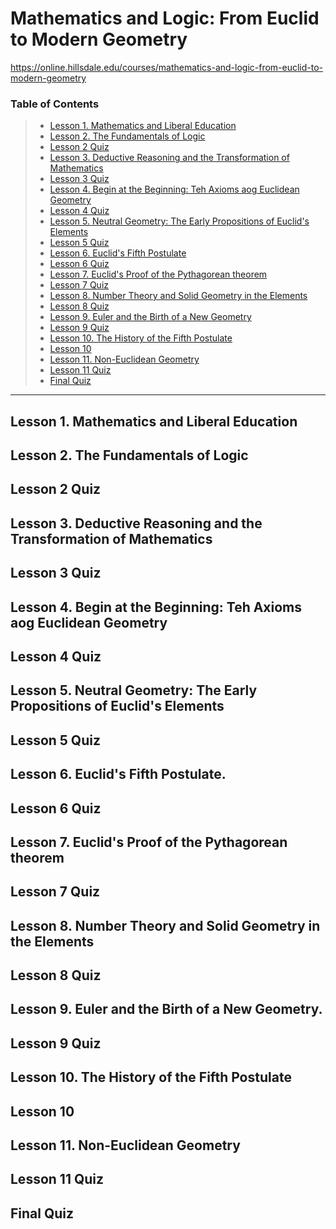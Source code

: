 # Mathematics and Logic: From Euclid to Modern Geometry
https://online.hillsdale.edu/courses/mathematics-and-logic-from-euclid-to-modern-geometry

### Table of Contents

> * [Lesson 1. Mathematics and Liberal Education](#lesson-1-mathematics-and-liberal-education)
> * [Lesson 2. The Fundamentals of Logic](#lesson-2-the-fundamentals-of-logic)
> * [Lesson 2 Quiz](#lesson-2-quiz)
> * [Lesson 3. Deductive Reasoning and the Transformation of Mathematics](#lesson-3-deductive-reasoning-and-the-transformation-of-mathematics)
> * [Lesson 3 Quiz](#lesson-3-quiz)
> * [Lesson 4. Begin at the Beginning: Teh Axioms aog Euclidean Geometry](#lesson-4-begin-at-the-beginning-teh-axioms-aog-euclidean-geometry)
> * [Lesson 4 Quiz](#lesson-4-quiz)
> * [Lesson 5. Neutral Geometry: The Early Propositions of Euclid's Elements](#lesson-5-neutral-geometry-the-early-propositions-of-euclids-elements)
> * [Lesson 5 Quiz](#lesson-5-quiz)
> * [Lesson 6. Euclid's Fifth Postulate](#lesson-6-euclids-fifth-postulate)
> * [Lesson 6 Quiz](#lesson-6-quiz)
> * [Lesson 7. Euclid's Proof of the Pythagorean theorem](#lesson-7-euclids-proof-of-the-pythagorean-theorem)
> * [Lesson 7 Quiz](#lesson-7-quiz)
> * [Lesson 8. Number Theory and Solid Geometry in the Elements](#lesson-8-number-theory-and-solid-geometry-in-the-elements)
> * [Lesson 8 Quiz](#lesson-8-quiz)
> * [Lesson 9. Euler and the Birth of a New Geometry](#lesson-9-euler-and-the-birth-of-a-new-geometry)
> * [Lesson 9 Quiz](#lesson-9-quiz)
> * [Lesson 10. The History of the Fifth Postulate](#lesson-10-the-history-of-the-fifth-postulate)
> * [Lesson 10](#lesson-10)
> * [Lesson 11. Non-Euclidean Geometry](#lesson-11-non-euclidean-geometry)
> * [Lesson 11 Quiz](#lesson-11-quiz)
> * [Final Quiz](#final-quiz)

*** 

## Lesson 1. Mathematics and Liberal Education




## Lesson 2. The Fundamentals of Logic
## Lesson 2 Quiz
## Lesson 3. Deductive Reasoning and the Transformation of Mathematics
## Lesson 3 Quiz
## Lesson 4. Begin at the Beginning: Teh Axioms aog Euclidean Geometry
## Lesson 4 Quiz
## Lesson 5. Neutral Geometry: The Early Propositions of Euclid's Elements
## Lesson 5 Quiz
## Lesson 6. Euclid's Fifth Postulate.
## Lesson 6 Quiz
## Lesson 7. Euclid's Proof of the Pythagorean theorem
## Lesson 7 Quiz
## Lesson 8. Number Theory and Solid Geometry in the Elements
## Lesson 8 Quiz
## Lesson 9. Euler and the Birth of a New Geometry.
## Lesson 9 Quiz
## Lesson 10. The History of the Fifth Postulate
## Lesson 10
## Lesson 11. Non-Euclidean Geometry
## Lesson 11 Quiz
## Final Quiz